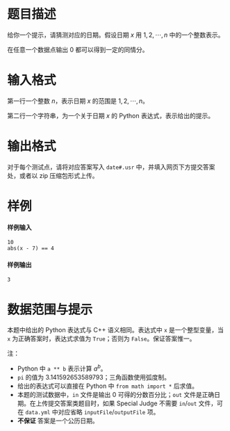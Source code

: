 
# 题目描述

给你一个提示，请猜测对应的日期。假设日期 $x$ 用 $1,2,\cdots,n$ 中的一个整数表示。

在任意一个数据点输出 $0$ 都可以得到一定的同情分。

# 输入格式

第一行一个整数 $n$，表示日期 $x$ 的范围是 $1,2,\cdots,n$。

第二行一个字符串，为一个关于日期 $x$ 的 Python 表达式，表示给出的提示。

# 输出格式

对于每个测试点，请将对应答案写入 `date#.usr` 中，并填入网页下方提交答案处，或者以 zip 压缩包形式上传。

# 样例

#### 样例输入
```plain
10
abs(x - 7) == 4
```

#### 样例输出
```plain
3
```

# 数据范围与提示

本题中给出的 Python 表达式与 C++ 语义相同。表达式中 `x` 是一个整型变量，当 `x` 为正确答案时，表达式求值为 `True`；否则为 `False`。保证答案惟一。

注：
* Python 中 `a ** b` 表示计算 $a^b$。
* `pi` 的值为 $3.141592653589793$；三角函数使用弧度制。
* 给出的表达式可以直接在 Python 中 `from math import *` 后求值。
* 本题的测试数据中，`in` 文件是输出 $0$ 可得的分数百分比；`out` 文件是正确日期。在上传提交答案类题目时，如果 Special Judge 不需要 `in`/`out` 文件，可在 `data.yml` 中对应省略 `inputFile`/`outputFile` 项。
* **不保证** 答案是一个公历日期。
			